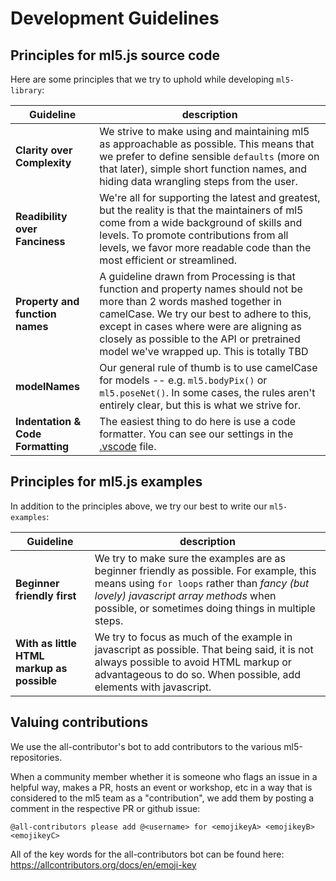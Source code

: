# Development Guidelines

## Principles for ml5.js source code

Here are some principles that we try to uphold while developing `ml5-library`:

|       Guideline                |              description            | 
| ------------- | ------------ |               
| **Clarity over Complexity**  | We strive to make using and maintaining ml5 as approachable as possible. This means that we prefer to define sensible `defaults` (more on that later), simple short function names, and hiding data wrangling steps from the user. |
| **Readibility over Fanciness** | We're all for supporting the latest and greatest, but the reality is that the maintainers of ml5 come from a wide background of skills and levels. To promote contributions from all levels, we favor more readable code than the most efficient or streamlined. |
| **Property and function names** | A guideline drawn from Processing is that function and property names should not be more than 2 words mashed together in camelCase. We try our best to adhere to this, except in cases where were are aligning as closely as possible to the API or pretrained model we've wrapped up. This is totally TBD | 
| **modelNames** | Our general rule of thumb is to use camelCase for models -- e.g. `ml5.bodyPix()` or `ml5.poseNet()`. In some cases, the rules aren't entirely clear, but this is what we strive for. |
| **Indentation & Code Formatting** | The easiest thing to do here is use a code formatter. You can see our settings in the [.vscode]() file. |



## Principles for ml5.js examples 

In addition to the principles above, we try our best to write our `ml5-examples`:

|       Guideline                |              description            | 
| ------------- | ------------ |               
| **Beginner friendly first**  | We try to make sure the examples are as beginner friendly as possible. For example, this means using `for loops` rather than *fancy (but lovely) javascript array methods* when possible, or sometimes doing things in multiple steps.  |
| **With as little HTML markup as possible** | We try to focus as much of the example in javascript as possible. That being said, it is not always possible to avoid HTML markup or advantageous to do so. When possible, add elements with javascript. |


## Valuing contributions

We use the all-contributor's bot to add contributors to the various ml5-repositories. 

When a community member whether it is someone who flags an issue in a helpful way, makes a PR, hosts an event or workshop, etc in a way that is considered to the ml5 team as a "contribution", we add them by posting a comment in the respective PR or github issue: 

```
@all-contributors please add @<username> for <emojikeyA> <emojikeyB> <emojikeyC>
```

All of the key words for the all-contributors bot can be found here: https://allcontributors.org/docs/en/emoji-key